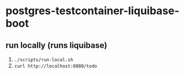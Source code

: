 # postgres-testcontainer-liquibase-boot

## run locally (runs liquibase)
1. `./scripts/run-local.sh`
2. `curl http://localhost:8080/todo`
